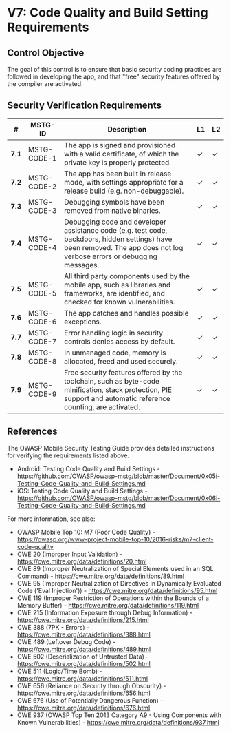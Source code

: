 # V7: Code Quality and Build Setting Requirements

## Control Objective

The goal of this control is to ensure that basic security coding practices are followed in developing the app, and that "free" security features offered by the compiler are activated.

## Security Verification Requirements

| # | MSTG-ID | Description | L1 | L2 |
| -- | ---------- | ---------------------- | - | - |
| **7.1** | MSTG-CODE-1 | The app is signed and provisioned with a valid certificate, of which the private key is properly protected. | ✓ | ✓ |
| **7.2** | MSTG-CODE-2 | The app has been built in release mode, with settings appropriate for a release build (e.g. non-debuggable). | ✓ | ✓ |
| **7.3** | MSTG-CODE-3 | Debugging symbols have been removed from native binaries. | ✓ | ✓ |
| **7.4** | MSTG-CODE-4 | Debugging code and developer assistance code (e.g. test code, backdoors, hidden settings) have been removed. The app does not log verbose errors or debugging messages. | ✓ | ✓ |
| **7.5** | MSTG-CODE-5 | All third party components used by the mobile app, such as libraries and frameworks, are identified, and checked for known vulnerabilities. | ✓ | ✓ |
| **7.6** | MSTG-CODE-6 | The app catches and handles possible exceptions.| ✓ | ✓ |
| **7.7** | MSTG-CODE-7 | Error handling logic in security controls denies access by default. | ✓ | ✓ |
| **7.8** | MSTG-CODE-8 | In unmanaged code, memory is allocated, freed and used securely.  | ✓ | ✓ |
| **7.9** | MSTG-CODE-9 | Free security features offered by the toolchain, such as byte-code minification, stack protection, PIE support and automatic reference counting, are activated. | ✓ | ✓ |

## References

The OWASP Mobile Security Testing Guide provides detailed instructions for verifying the requirements listed above.

- Android: Testing Code Quality and Build Settings - <https://github.com/OWASP/owasp-mstg/blob/master/Document/0x05i-Testing-Code-Quality-and-Build-Settings.md>
- iOS: Testing Code Quality and Build Settings - <https://github.com/OWASP/owasp-mstg/blob/master/Document/0x06i-Testing-Code-Quality-and-Build-Settings.md>

For more information, see also:

- OWASP Mobile Top 10: M7 (Poor Code Quality) - <https://owasp.org/www-project-mobile-top-10/2016-risks/m7-client-code-quality>
- CWE 20 (Improper Input Validation) - <https://cwe.mitre.org/data/definitions/20.html>
- CWE 89 (Improper Neutralization of Special Elements used in an SQL Command) - <https://cwe.mitre.org/data/definitions/89.html>
- CWE 95 (Improper Neutralization of Directives in Dynamically Evaluated Code ('Eval Injection')) - <https://cwe.mitre.org/data/definitions/95.html>
- CWE 119 (Improper Restriction of Operations within the Bounds of a Memory Buffer) - <https://cwe.mitre.org/data/definitions/119.html>
- CWE 215 (Information Exposure through Debug Information) - <https://cwe.mitre.org/data/definitions/215.html>
- CWE 388 (7PK - Errors) - <https://cwe.mitre.org/data/definitions/388.html>
- CWE 489 (Leftover Debug Code) - <https://cwe.mitre.org/data/definitions/489.html>
- CWE 502 (Deserialization of Untrusted Data) - <https://cwe.mitre.org/data/definitions/502.html>
- CWE 511 (Logic/Time Bomb) - <https://cwe.mitre.org/data/definitions/511.html>
- CWE 656 (Reliance on Security through Obscurity) - <https://cwe.mitre.org/data/definitions/656.html>
- CWE 676 (Use of Potentially Dangerous Function)  - <https://cwe.mitre.org/data/definitions/676.html>
- CWE 937 (OWASP Top Ten 2013 Category A9 - Using Components with Known Vulnerabilities) - <https://cwe.mitre.org/data/definitions/937.html>
